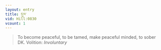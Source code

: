```yaml
---
layout: entry
title: དུལ་
vid: Hill:0830
vcount: 1
---
```

> To become peaceful, to be tamed, make peaceful minded, to sober DK\.
> Volition: _Involuntary_


